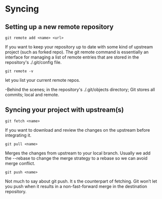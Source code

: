 # Syncing

## Setting up a new remote repository

```console
git remote add <name> <url>
```
If you want to keep your repository up to date with some kind of upstream project (such as forked repo).
The git remote command is essentially an interface for managing a list of remote entries that are stored in the repository's ./.git/config file.

```console
git remote -v
```
let you list your current remote repos.

-Behind the scenes; in the repository's ./.git/objects directory; Git stores all commits; local and remote.

## Syncing your project with upstream(s)

```console
git fetch <name>
```
If you want to download and review the changes on the upstream before integrating it.

```console
git pull <name>
```
Merges the changes from upstream to your local branch. Usually we add the --rebase to change the merge strategy to a rebase so we can avoid merge conflict.


```console
git push <name>
```
Not much to say about git push. It s the counterpart of fetching. Git won’t let you push when it results in a non-fast-forward merge in the destination repository.
